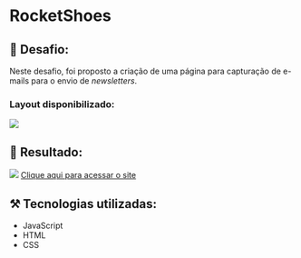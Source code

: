 # RocketShoes

## 🎯 Desafio:

Neste desafio, foi proposto a criação de uma página para capturação de e-mails para o envio de *newsletters*.
<br>
### Layout disponibilizado:
<img src="./images/figma.png">
<br>

## 🚀 Resultado: 
<img src="./images/resultado.gif">
<a href="https://newsletter-five.vercel.app">Clique aqui para acessar o site</a> 


## ⚒️ Tecnologias utilizadas:
* JavaScript
* HTML
* CSS
